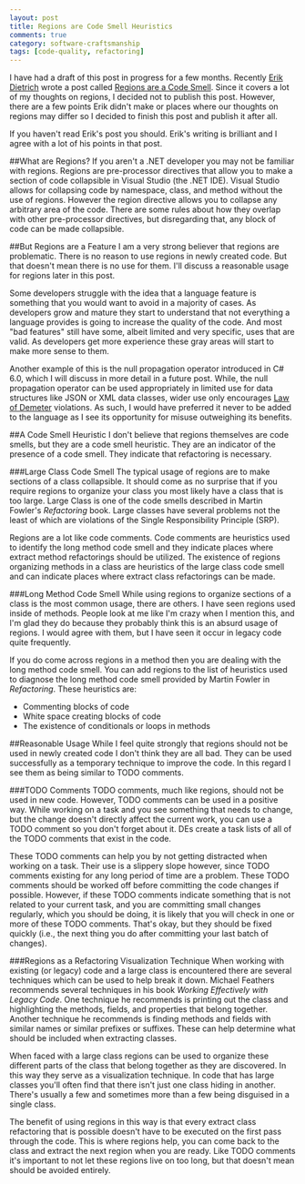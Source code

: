 ```yaml
---
layout: post
title: Regions are Code Smell Heuristics 
comments: true
category: software-craftsmanship
tags: [code-quality, refactoring]
---
```


I have had a draft of this post in progress for a few months. Recently [Erik Dietrich](http://www.daedtech.com/) wrote a post called [Regions are a Code Smell](http://www.daedtech.com/regions-are-a-code-smell). Since it covers a lot of my thoughts on regions, I decided not to publish this post.  However, there are a few points Erik didn't make or places where our thoughts on regions may differ so I decided to finish this post and publish it after all.  

<!--more-->

If you haven't read Erik's post you should. Erik's writing is brilliant and I agree with a lot of his points in that post. 

##What are Regions?
If you aren't a .NET developer you may not be familiar with regions. Regions are pre-processor directives that allow you to make a section of code collapsible in Visual Studio (the .NET IDE).  Visual Studio allows for collapsing code by namespace, class, and method without the use of regions. However the region directive allows you to collapse any arbitrary area of the code. There are some rules about how they overlap with other pre-processor directives, but disregarding that, any block of code can be made collapsible. 

##But Regions are a Feature
I am a very strong believer that regions are problematic. There is no reason to use regions in newly created code. But that doesn't mean there is no use for them. I'll discuss a reasonable usage for regions later in this post.  

Some developers struggle with the idea that a language feature is something that you would want to avoid in a majority of cases. As developers grow and mature they start to understand that not everything a language provides is going to increase the quality of the code. And most "bad features" still have some, albeit limited and very specific, uses that are valid. As developers get more experience these gray areas will start to make more sense to them. 

Another example of this is the null propagation operator introduced in C# 6.0, which I will discuss in more detail in a future post.  While, the null propagation operator can be used appropriately in limited use for data structures like JSON or XML data classes, wider use only encourages [Law of Demeter](http://c2.com/cgi/wiki/LawOfDemeter?LawOfDemeter) violations. As such, I would have preferred it never to be added to the language as I see its opportunity for misuse outweighing its benefits.


##A Code Smell Heuristic
I don't believe that regions themselves are code smells, but they are a code smell heuristic. They are an indicator of the presence of a code smell. They indicate that refactoring is necessary. 

###Large Class Code Smell
The typical usage of regions are to make sections of a class collapsible. It should come as no surprise that if you require regions to organize your class you most likely have a class that is too large. Large Class is one of the code smells described in Martin Fowler's *Refactoring* book. Large classes have several problems not the least of which are violations of the Single Responsibility Principle (SRP). 

Regions are a lot like code comments. Code comments are heuristics used to identify the long method code smell and they indicate places where extract method refactorings should be utilized. The existence of regions organizing methods in a class are heuristics of the large class code smell and can indicate places where extract class refactorings can be made.

###Long Method Code Smell
While using regions to organize sections of a class is the most common usage, there are others. I have seen regions used inside of methods. People look at me like I'm crazy when I mention this, and I'm glad they do because they probably think this is an absurd usage of regions. I would agree with them, but I have seen it occur in legacy code quite frequently. 

If you do come across regions in a method then you are dealing with the long method code smell. You can add regions to the list of heuristics used to diagnose the long method code smell provided by Martin Fowler in *Refactoring*. These heuristics are: 

* Commenting blocks of code
* White space creating blocks of code
* The existence of conditionals or loops in methods

##Reasonable Usage
While I feel quite strongly that regions should not be used in newly created code I don't think they are all bad. They can be used successfully as a temporary technique to improve the code. In this regard I see them as being similar to TODO comments.

###TODO Comments
TODO comments, much like regions, should not be used in new code. However, TODO comments can be used in a positive way. While working on a task and you see something that needs to change, but the change doesn't directly affect the current work, you can use a TODO comment so you don't forget about it. DEs create a task lists of all of the TODO comments that exist in the code.

These TODO comments can help you by not getting distracted when working on a task. Their use is a slippery slope however, since TODO comments existing for any long period of time are a problem. These TODO comments should be worked off before committing the code changes if possible. However, if these TODO comments indicate something that is not related to your current task, and you are committing small changes regularly, which you should be doing, it is likely that you will check in one or more of these TODO comments. That's okay, but they should be fixed quickly (i.e., the next thing you do after committing your last batch of changes).

###Regions as a Refactoring Visualization Technique
When working with existing (or legacy) code and a large class is encountered there are several techniques which can be used to help break it down. Michael Feathers recommends several techniques in his book *Working Effectively with Legacy Code*. One technique he recommends is printing out the class and highlighting the methods, fields, and properties that belong together. Another technique he recommends is finding methods and fields with similar names or similar prefixes or suffixes. These can help determine what should be included when extracting classes.

When faced with a large class regions can be used to organize these different parts of the class that belong together as they are discovered. In this way they serve as a visualization technique. In code that has large classes you'll often find that there isn't just one class hiding in another.  There's usually a few and sometimes more than a few being disguised in a single class. 

The benefit of using regions in this way is that every extract class refactoring that is possible doesn't have to be executed on the first pass through the code. This is where regions help, you can come back to the class and extract the next region when you are ready. Like TODO comments it's important to not let these regions live on too long, but that doesn't mean should be avoided entirely. 

  